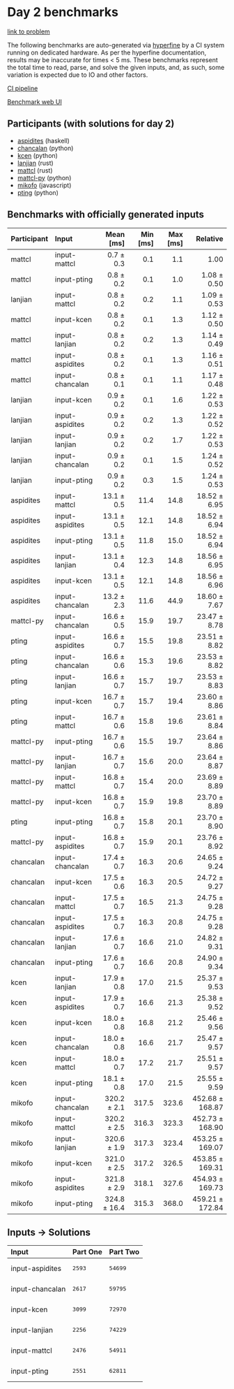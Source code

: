 # Day 2 benchmarks

[link to problem](https://adventofcode.com/2023/day/2)

The following benchmarks are auto-generated via
[hyperfine](https://github.com/sharkdp/hyperfine) by a CI system running on
dedicated hardware. As per the hyperfine documentation, results may be
inaccurate for times < 5 ms. These benchmarks represent the total time to read,
parse, and solve the given inputs, and, as such, some variation is expected due
to IO and other factors.

[CI pipeline](http://ci.papercode.net:8080/teams/main/pipelines/aoc2023)

[Benchmark web UI](https://aoc.ancalagon.black)


## Participants (with solutions for day 2)

- [aspidites](https://github.com/aspidites/aoc2023) (haskell)
- [chancalan](https://github.com/chancalan/aoc2023) (python)
- [kcen](https://github.com/kcen/aoc2023) (python)
- [lanjian](https://github.com/lanjian/aoc-2023) (rust)
- [mattcl](https://github.com/mattcl/aoc2023) (rust)
- [mattcl-py](https://github.com/mattcl/aoc2023-py) (python)
- [mikofo](https://github.com/mikofo/advent-of-code-2023) (javascript)
- [pting](https://github.com/pting/aoc2023) (python)


## Benchmarks with officially generated inputs

| Participant | Input | Mean [ms] | Min [ms] | Max [ms] | Relative |
|:---|:---|---:|---:|---:|---:|
| mattcl | input-mattcl | 0.7 ± 0.3 | 0.1 | 1.1 | 1.00 |
| mattcl | input-pting | 0.8 ± 0.2 | 0.1 | 1.0 | 1.08 ± 0.50 |
| lanjian | input-mattcl | 0.8 ± 0.2 | 0.2 | 1.1 | 1.09 ± 0.53 |
| mattcl | input-kcen | 0.8 ± 0.2 | 0.1 | 1.3 | 1.12 ± 0.50 |
| mattcl | input-lanjian | 0.8 ± 0.2 | 0.2 | 1.3 | 1.14 ± 0.49 |
| mattcl | input-aspidites | 0.8 ± 0.2 | 0.1 | 1.3 | 1.16 ± 0.51 |
| mattcl | input-chancalan | 0.8 ± 0.1 | 0.1 | 1.1 | 1.17 ± 0.48 |
| lanjian | input-kcen | 0.9 ± 0.2 | 0.1 | 1.6 | 1.22 ± 0.53 |
| lanjian | input-aspidites | 0.9 ± 0.2 | 0.2 | 1.3 | 1.22 ± 0.52 |
| lanjian | input-lanjian | 0.9 ± 0.2 | 0.2 | 1.7 | 1.22 ± 0.53 |
| lanjian | input-chancalan | 0.9 ± 0.2 | 0.1 | 1.5 | 1.24 ± 0.52 |
| lanjian | input-pting | 0.9 ± 0.2 | 0.3 | 1.5 | 1.24 ± 0.53 |
| aspidites | input-mattcl | 13.1 ± 0.5 | 11.4 | 14.8 | 18.52 ± 6.95 |
| aspidites | input-aspidites | 13.1 ± 0.5 | 12.1 | 14.8 | 18.52 ± 6.94 |
| aspidites | input-pting | 13.1 ± 0.5 | 11.8 | 15.0 | 18.52 ± 6.94 |
| aspidites | input-lanjian | 13.1 ± 0.4 | 12.3 | 14.8 | 18.56 ± 6.95 |
| aspidites | input-kcen | 13.1 ± 0.5 | 12.1 | 14.8 | 18.56 ± 6.96 |
| aspidites | input-chancalan | 13.2 ± 2.3 | 11.6 | 44.9 | 18.60 ± 7.67 |
| mattcl-py | input-chancalan | 16.6 ± 0.5 | 15.9 | 19.7 | 23.47 ± 8.78 |
| pting | input-aspidites | 16.6 ± 0.7 | 15.5 | 19.8 | 23.51 ± 8.82 |
| pting | input-chancalan | 16.6 ± 0.6 | 15.3 | 19.6 | 23.53 ± 8.82 |
| pting | input-lanjian | 16.6 ± 0.7 | 15.7 | 19.7 | 23.53 ± 8.83 |
| pting | input-kcen | 16.7 ± 0.7 | 15.7 | 19.4 | 23.60 ± 8.86 |
| pting | input-mattcl | 16.7 ± 0.6 | 15.8 | 19.6 | 23.61 ± 8.84 |
| mattcl-py | input-pting | 16.7 ± 0.6 | 15.5 | 19.7 | 23.64 ± 8.86 |
| mattcl-py | input-lanjian | 16.7 ± 0.7 | 15.6 | 20.0 | 23.64 ± 8.87 |
| mattcl-py | input-mattcl | 16.8 ± 0.7 | 15.4 | 20.0 | 23.69 ± 8.89 |
| mattcl-py | input-kcen | 16.8 ± 0.7 | 15.9 | 19.8 | 23.70 ± 8.89 |
| pting | input-pting | 16.8 ± 0.7 | 15.8 | 20.1 | 23.70 ± 8.90 |
| mattcl-py | input-aspidites | 16.8 ± 0.7 | 15.9 | 20.1 | 23.76 ± 8.92 |
| chancalan | input-chancalan | 17.4 ± 0.7 | 16.3 | 20.6 | 24.65 ± 9.24 |
| chancalan | input-kcen | 17.5 ± 0.6 | 16.3 | 20.5 | 24.72 ± 9.27 |
| chancalan | input-mattcl | 17.5 ± 0.7 | 16.5 | 21.3 | 24.75 ± 9.28 |
| chancalan | input-aspidites | 17.5 ± 0.7 | 16.3 | 20.8 | 24.75 ± 9.28 |
| chancalan | input-lanjian | 17.6 ± 0.7 | 16.6 | 21.0 | 24.82 ± 9.31 |
| chancalan | input-pting | 17.6 ± 0.7 | 16.6 | 20.8 | 24.90 ± 9.34 |
| kcen | input-lanjian | 17.9 ± 0.8 | 17.0 | 21.5 | 25.37 ± 9.53 |
| kcen | input-aspidites | 17.9 ± 0.7 | 16.6 | 21.3 | 25.38 ± 9.52 |
| kcen | input-kcen | 18.0 ± 0.8 | 16.8 | 21.2 | 25.46 ± 9.56 |
| kcen | input-chancalan | 18.0 ± 0.8 | 16.6 | 21.7 | 25.47 ± 9.57 |
| kcen | input-mattcl | 18.0 ± 0.7 | 17.2 | 21.7 | 25.51 ± 9.57 |
| kcen | input-pting | 18.1 ± 0.8 | 17.0 | 21.5 | 25.55 ± 9.59 |
| mikofo | input-chancalan | 320.2 ± 2.1 | 317.5 | 323.6 | 452.68 ± 168.87 |
| mikofo | input-mattcl | 320.2 ± 2.5 | 316.3 | 323.3 | 452.73 ± 168.90 |
| mikofo | input-lanjian | 320.6 ± 1.9 | 317.3 | 323.4 | 453.25 ± 169.07 |
| mikofo | input-kcen | 321.0 ± 2.5 | 317.2 | 326.5 | 453.85 ± 169.31 |
| mikofo | input-aspidites | 321.8 ± 2.9 | 318.1 | 327.6 | 454.93 ± 169.73 |
| mikofo | input-pting | 324.8 ± 16.4 | 315.3 | 368.0 | 459.21 ± 172.84 |


## Inputs -> Solutions

| Input | Part One | Part Two |
|:---|:---|:---|
|input-aspidites|<pre>2593</pre>|<pre>54699</pre>|
|input-chancalan|<pre>2617</pre>|<pre>59795</pre>|
|input-kcen|<pre>3099</pre>|<pre>72970</pre>|
|input-lanjian|<pre>2256</pre>|<pre>74229</pre>|
|input-mattcl|<pre>2476</pre>|<pre>54911</pre>|
|input-pting|<pre>2551</pre>|<pre>62811</pre>|